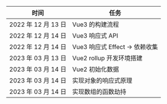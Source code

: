 | 时间                | 任务                           |
| ------------------- | ------------------------------ |
| 2022 年 12 月 13 日 | Vue3 的构建流程                |
| 2022 年 12 月 14 日 | Vue3 响应式 API                |
| 2022 年 12 月 14 日 | Vue3 响应式 Effect -> 依赖收集 |
| 2023 年 03 月 13 日 | Vue2 rollup 开发环境搭建       |
| 2023 年 03 月 14 日 | Vue2 初始化数据                |
| 2023 年 03 月 14 日 | 实现对象的响应式原理           |
| 2023 年 03 月 14 日 | 实现数组的函数劫持             |
